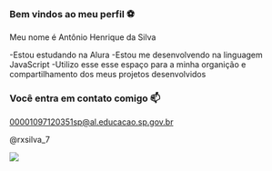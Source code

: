 ### Bem vindos ao meu perfil ⚽

Meu nome é Antônio Henrique da Silva 

-Estou estudando na Alura 
-Estou me desenvolvendo na linguagem JavaScript
-Utilizo esse esse espaço para a minha organição e compartilhamento dos meus projetos desenvolvidos 

### Você entra em contato comigo 📫

00001097120351sp@al.educacao.sp.gov.br

@rxsilva_7


![](https://media1.tenor.com/m/AaoyW1pRRjYAAAAC/what-dog.gif)
